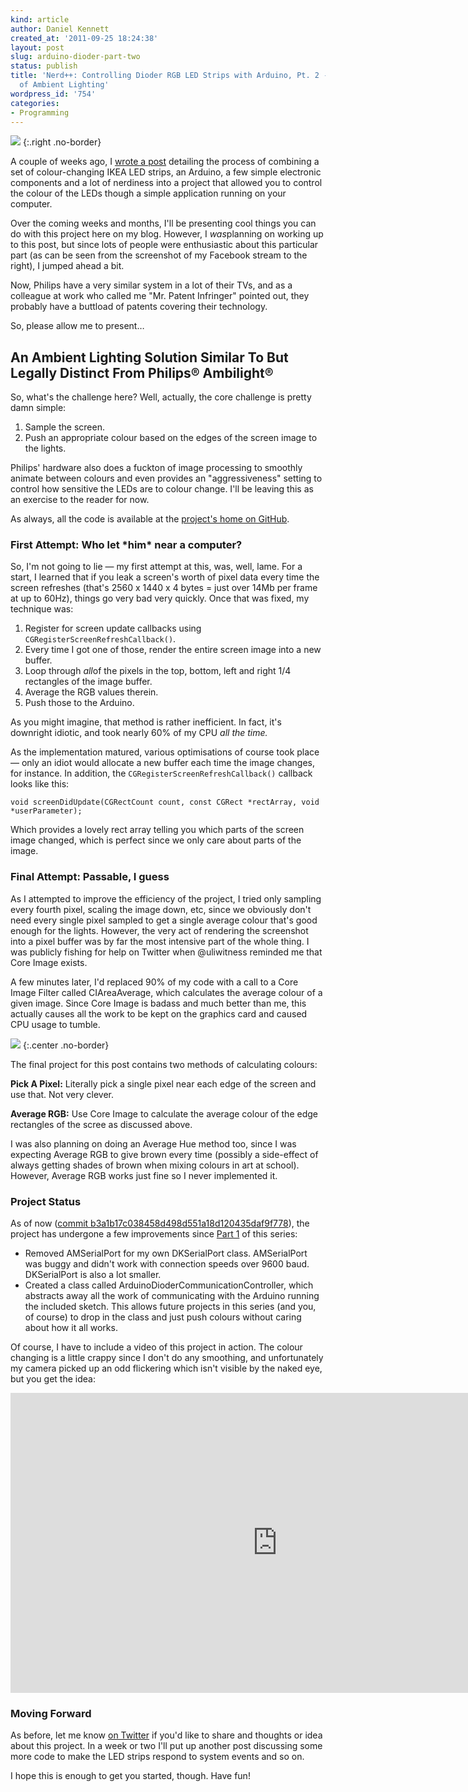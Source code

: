 ```yaml
---
kind: article
author: Daniel Kennett
created_at: '2011-09-25 18:24:38'
layout: post
slug: arduino-dioder-part-two
status: publish
title: 'Nerd++: Controlling Dioder RGB LED Strips with Arduino, Pt. 2 - Some Sort
  of Ambient Lighting'
wordpress_id: '754'
categories:
- Programming
---
```


<img src="/pictures/for_posts/2011/09/DioderFacebookReaction.png" />
{:.right .no-border}

A couple of weeks ago, I [wrote a post](/blog/2011/09/arduino-dioder-part-one/)
detailing the process of combining a set of colour-changing IKEA LED
strips, an Arduino, a few simple electronic components and a lot of
nerdiness into a project that allowed you to control the colour of the
LEDs though a simple application running on your computer.

Over the coming weeks and months, I'll be presenting cool things you can
do with this project here on my blog. However, I *was*planning on
working up to this post, but since lots of people were enthusiastic
about this particular part (as can be seen from the screenshot of my
Facebook stream to the right), I jumped ahead a bit.

Now, Philips have a very similar system in a lot of their TVs, and as a
colleague at work who called me "Mr. Patent Infringer" pointed out, they
probably have a buttload of patents covering their technology.

So, please allow me to present…

## An Ambient Lighting Solution Similar To But Legally Distinct From Philips® Ambilight®

So, what's the challenge here? Well, actually, the core challenge is
pretty damn simple:

1.  Sample the screen.
2.  Push an appropriate colour based on the edges of the screen image to
    the lights.

Philips' hardware also does a fuckton of image processing to smoothly
animate between colours and even provides an "aggressiveness" setting to
control how sensitive the LEDs are to colour change. I'll be leaving
this as an exercise to the reader for now.

As always, all the code is available at the [project's home on GitHub](https://github.com/iKenndac/Arduino-Dioder-Playground).

### First Attempt: Who let \*him\* near a computer?

So, I'm not going to lie — my first attempt at this, was, well, lame.
For a start, I learned that if you leak a screen's worth of pixel data
every time the screen refreshes (that's 2560 x 1440 x 4 bytes = just
over 14Mb per frame at up to 60Hz), things go very bad very quickly.
Once that was fixed, my technique was:

1.  Register for screen update callbacks using
    `CGRegisterScreenRefreshCallback()`.
2.  Every time I got one of those, render the entire screen image into a
    new buffer.
3.  Loop through *all*of the pixels in the top, bottom, left and right
    1/4 rectangles of the image buffer.
4.  Average the RGB values therein.
5.  Push those to the Arduino.

As you might imagine, that method is rather inefficient. In fact, it's
downright idiotic, and took nearly 60% of my CPU *all the time.*

As the implementation matured, various optimisations of course took
place — only an idiot would allocate a new buffer each time the image
changes, for instance. In addition, the
`CGRegisterScreenRefreshCallback()` callback looks like this:

`void screenDidUpdate(CGRectCount count, const CGRect *rectArray, void
*userParameter);`

Which provides a lovely rect array telling you which parts of the screen
image changed, which is perfect since we only care about parts of the
image.

### Final Attempt: Passable, I guess

As I attempted to improve the efficiency of the project, I tried only
sampling every fourth pixel, scaling the image down, etc, since we
obviously don't need every single pixel sampled to get a single average
colour that's good enough for the lights. However, the very act of
rendering the screenshot into a pixel buffer was by far the most
intensive part of the whole thing. I was publicly fishing for help on
Twitter when @uliwitness reminded me that Core Image exists.

A few minutes later, I'd replaced 90% of my code with a call to a Core
Image Filter called CIAreaAverage, which calculates the average colour
of a given image. Since Core Image is badass and much better than me,
this actually causes all the work to be kept on the graphics card and
caused CPU usage to tumble.

<img src="/pictures/for_posts/2011/09/DioderScreenColoursApp.png" />
{:.center .no-border}

The final project for this post contains two methods of calculating
colours:

**Pick A Pixel:** Literally pick a single pixel near each edge of the
screen and use that. Not very clever.

**Average RGB:** Use Core Image to calculate the average colour of the
edge rectangles of the scree as discussed above.

I was also planning on doing an Average Hue method too, since I was
expecting Average RGB to give brown every time (possibly a side-effect
of always getting shades of brown when mixing colours in art at school).
However, Average RGB works just fine so I never implemented it.

### Project Status

As of now ([commit b3a1b17c038458d498d551a18d120435daf9f778](https://github.com/iKenndac/Arduino-Dioder-Playground/commit/b3a1b17c038458d498d551a18d120435daf9f778)),
the project has undergone a few improvements since [Part 1](/blog/2011/09/arduino-dioder-part-one/) of
this series:

-   Removed AMSerialPort for my own DKSerialPort class. AMSerialPort was
    buggy and didn't work with connection speeds over 9600 baud.
    DKSerialPort is also a lot smaller.
-   Created a class called ArduinoDioderCommunicationController, which
    abstracts away all the work of communicating with the Arduino
    running the included sketch. This allows future projects in this
    series (and you, of course) to drop in the class and just push
    colours without caring about how it all works.

Of course, I have to include a video of this project in action. The
colour changing is a little crappy since I don't do any smoothing, and
unfortunately my camera picked up an odd flickering which isn't visible
by the naked eye, but you get the idea:

<p style="text-align: center;"><iframe width="853" height="480" src="http://www.youtube.com/embed/USB_BF2bPTE" frameborder="0" allowfullscreen></iframe></p>

### Moving Forward

As before, let me know [on Twitter](http://twitter.com/iKenndac) if
you'd like to share and thoughts or idea about this project. In a week
or two I'll put up another post discussing some more code to make the
LED strips respond to system events and so on.

I hope this is enough to get you started, though. Have fun!
